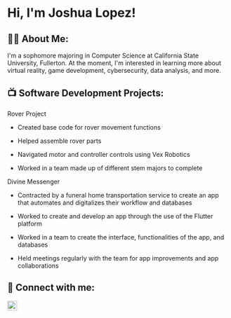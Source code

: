 <h1>Hi, I'm Joshua Lopez!

<h2>👨‍💻 About Me: </h2>
I'm a sophomore majoring in Computer Science at California State University, Fullerton. At the moment, I'm interested in learning more about virtual reality, game development, cybersecurity, data analysis, and more.


<h2>📺 Software Development Projects:  </h2>
Rover Project

- Created base code for rover movement functions
  
- Helped assemble rover parts
  
- Navigated motor and controller controls using Vex Robotics
  
- Worked in a team made up of different stem majors to complete

Divine Messenger

- Contracted by a funeral home transportation service to create an app that automates and digitalizes their workflow and databases

- Worked to create and develop an app through the use of the Flutter platform

- Worked in a team to create the interface, functionalities of the app, and databases

- Held meetings regularly with the team for app improvements and app collaborations


<h2> 🤳 Connect with me:</h2>

[<img align="left" alt="https://www.linkedin.com/in/joshua-lopez-811758252/" width="22px" src="https://cdn.jsdelivr.net/npm/simple-icons@v3/icons/linkedin.svg" />][linkedin]



[linkedin]: https://www.linkedin.com/in/joshua-lopez-811758252/
